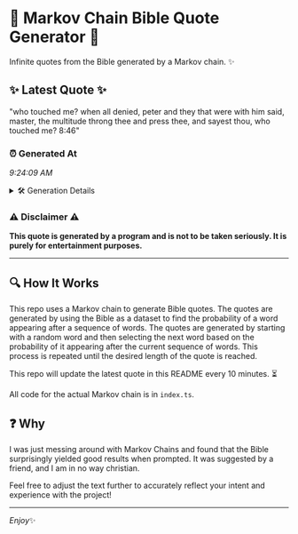 # 📖 Markov Chain Bible Quote Generator 📖

Infinite quotes from the Bible generated by a Markov chain. ✨

## ✨ Latest Quote ✨
"who touched me? when all denied, peter and they that were with him said, master, the multitude throng thee and press thee, and sayest thou, who touched me? 8:46"

### ⏰ Generated At
*9:24:09 AM*

<details>
    <summary>🛠️ Generation Details</summary>
    <p>
        <strong>🌱 Seed:</strong> who<br>
        <strong>🔄 Iterations:</strong> 28<br>
        <strong>📜 Context History:</strong><br>[ who ]: touched<br>[ who, touched ]: me?<br>[ who, touched, me? ]: when<br>[ who, touched, me?, when ]: all<br>[ who, touched, me?, when, all ]: denied,<br>[ who, touched, me?, when, all, denied, ]: peter<br>[ touched, me?, when, all, denied,, peter ]: and<br>[ me?, when, all, denied,, peter, and ]: they<br>[ when, all, denied,, peter, and, they ]: that<br>[ all, denied,, peter, and, they, that ]: were<br>[ denied,, peter, and, they, that, were ]: with<br>[ peter, and, they, that, were, with ]: him<br>[ and, they, that, were, with, him ]: said,<br>[ they, that, were, with, him, said, ]: master,<br>[ that, were, with, him, said,, master, ]: the<br>[ were, with, him, said,, master,, the ]: multitude<br>[ with, him, said,, master,, the, multitude ]: throng<br>[ him, said,, master,, the, multitude, throng ]: thee<br>[ said,, master,, the, multitude, throng, thee ]: and<br>[ master,, the, multitude, throng, thee, and ]: press<br>[ the, multitude, throng, thee, and, press ]: thee,<br>[ multitude, throng, thee, and, press, thee, ]: and<br>[ throng, thee, and, press, thee,, and ]: sayest<br>[ thee, and, press, thee,, and, sayest ]: thou,<br>[ and, press, thee,, and, sayest, thou, ]: who<br>[ press, thee,, and, sayest, thou,, who ]: touched<br>[ thee,, and, sayest, thou,, who, touched ]: me?<br>[ and, sayest, thou,, who, touched, me? ]: 8:46<br>
    </p>
</details>

### ⚠️ Disclaimer ⚠️
**This quote is generated by a program and is not to be taken seriously. It is purely for entertainment purposes.**

---

## 🔍 How It Works

This repo uses a Markov chain to generate Bible quotes. The quotes are generated by using the Bible as a dataset to find the probability of a word appearing after a sequence of words. The quotes are generated by starting with a random word and then selecting the next word based on the probability of it appearing after the current sequence of words. This process is repeated until the desired length of the quote is reached.

This repo will update the latest quote in this README every 10 minutes. ⏳

All code for the actual Markov chain is in `index.ts`.

## ❓ Why

I was just messing around with Markov Chains and found that the Bible surprisingly yielded good results when prompted. 
It was suggested by a friend, and I am in no way christian.

Feel free to adjust the text further to accurately reflect your intent and experience with the project!

---

*Enjoy*✨
